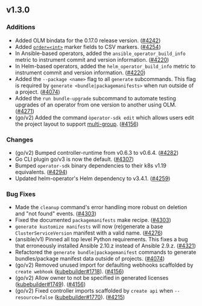 ## v1.3.0

### Additions

- Added OLM bindata for the 0.17.0 release version. ([#4242](https://github.com/operator-framework/operator-sdk/pull/4242))
- Added [`order=<int>`](https://sdk.operatorframework.io/docs/building-operators/golang/references/markers/#usage) marker fields to CSV markers. ([#4254](https://github.com/operator-framework/operator-sdk/pull/4254))
- In Ansible-based operators, added the `ansible_operator_build_info` metric to instrument commit and version information. ([#4220](https://github.com/operator-framework/operator-sdk/pull/4220))
- In Helm-based operators, added the `helm_operator_build_info` metric to instrument commit and version information. ([#4220](https://github.com/operator-framework/operator-sdk/pull/4220))
- Added the `--package <name>` flag to all `generate` subcommands. This flag is required by `generate <bundle|packagemanifests>` when run outside of a project. ([#4074](https://github.com/operator-framework/operator-sdk/pull/4074))
- Added the `run bundle-upgrade` subcommand to automate testing upgrades of an operator from one version to another using OLM. ([#4271](https://github.com/operator-framework/operator-sdk/pull/4271))
- (go/v2) Added the command `òperator-sdk edit` which allows users edit the project layout to support [multi-group](https://book.kubebuilder.io/migration/multi-group.html). ([#4156](https://github.com/operator-framework/operator-sdk/pull/4156))

### Changes

- (go/v2) Bumped controller-runtime from v0.6.3 to v0.6.4. ([#4282](https://github.com/operator-framework/operator-sdk/pull/4282))
- Go CLI plugin go/v3 is now the default. ([#4307](https://github.com/operator-framework/operator-sdk/pull/4307))
- Bumped `operator-sdk` binary dependencies to their k8s v1.19 equivalents. ([#4294](https://github.com/operator-framework/operator-sdk/pull/4294))
- Updated helm-operator's Helm dependency to v3.4.1. ([#4259](https://github.com/operator-framework/operator-sdk/pull/4259))

### Bug Fixes

- Made the `cleanup` command's error handling more robust on deletion and "not found" events. ([#4303](https://github.com/operator-framework/operator-sdk/pull/4303))
- Fixed the documented `packagemanifests` make recipe. ([#4303](https://github.com/operator-framework/operator-sdk/pull/4303))
- `generate kustomize manifests` will now (re)generate a base `ClusterServiceVersion` manifest with a valid name. ([#4276](https://github.com/operator-framework/operator-sdk/pull/4276))
- (ansible/v1) Pinned all top level Python requirements. This fixes a bug that erroneously installed Ansible 2.10.z instead of Ansible 2.9.z. ([#4321](https://github.com/operator-framework/operator-sdk/pull/4321))
- Refactored the `generate bundle|packagemanifest` commands to generate bundles/package manifest data outside of projects. ([#4074](https://github.com/operator-framework/operator-sdk/pull/4074))
- (go/v2) Removed unused import for defaulting webhooks scaffolded by `create webhook` ([kubebuilder#1718](https://github.com/kubernetes-sigs/kubebuilder/pull/1718)). ([#4156](https://github.com/operator-framework/operator-sdk/pull/4156))
- (go/v2) Allow owner to not be specified in generated licenses ([kubebuilder#1749](https://github.com/kubernetes-sigs/kubebuilder/pull/1749)). ([#4156](https://github.com/operator-framework/operator-sdk/pull/4156))
- (go/v2) Fixed controller imports scaffolded by `create api` when `--resource=false` ([kubebuilder#1770](https://github.com/kubernetes-sigs/kubebuilder/pull/1770)). ([#4215](https://github.com/operator-framework/operator-sdk/pull/4215))
